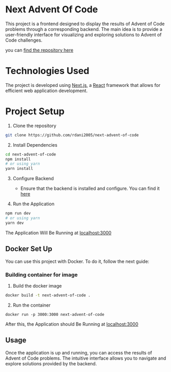 # Next Advent Of Code

This project is a frontend designed to display the results of Advent of Code problems through a corresponding backend. The main idea is to provide a user-friendly interface for visualizing and exploring solutions to Advent of Code challenges.

you can [find the repository here](https://github.com/Rdani2005/next-advent-of-code)

# Technologies Used

The project is developed using [Next.js](https://nextjs.org/), a [React](https://es.react.dev/) framework that allows for efficient web application development.

# Project Setup

1. Clone the repository

```bash
git clone https://github.com/rdani2005/next-advent-of-code
```

2. Install Dependencies

```bash
cd next-advent-of-code
npm install
# or using yarn
yarn install
```

3. Configure Backend

    - Ensure that the backend is installed and configure. You can find it [here](https://github.com/Rdani2005/GolangAdventOfCode)

4. Run the Application

```bash
npm run dev
# or using yarn
yarn dev
```

The Application Will Be Running at [localhost:3000](http://localhost:3000)

## Docker Set Up

You can use this project with Docker. To do it, follow the next guide:

### Building container for image

1. Build the docker image

```bash
docker build -t next-advent-of-code .
```

2. Run the container

```
docker run -p 3000:3000 next-advent-of-code
```

After this, the Application should Be Running at [localhost:3000](http://localhost:3000)

## Usage

Once the application is up and running, you can access the results of Advent of Code problems. The intuitive interface allows you to navigate and explore solutions provided by the backend.
